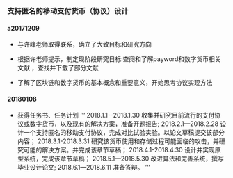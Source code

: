 ### 支持匿名的移动支付货币（协议）设计

#### a20171209

- 与许峰老师取得联系，确立了大致目标和研究方向

- 根据许老师提示，制定现阶段研究目标:查阅和了解payword和数字货币相关文献
，查找并下载了部分文献

- 了解了区块链和数字货币的基本概念和重要意义，开始思考协议实现方法
#### 20180108

- 获得任务书、任务计划
‘’‘
2018.1.1--2018.1.30  收集并研究目前流行的支付协议或数字货币，以及现有的解决方案，准备开题报告;
2018.2.1—2018.2.28  设计一个支持匿名的移动支付协议，完成对比试验实验。以论文草稿提交该部分内容；
2018.3.1-2018.3.31  研究该货币使用和存储过程可能面临的攻击，并研究可能的解决方案。并完成该章节草稿；
2018.4.1-2018.4.30  设计并实现原型系统，完成该章节草稿；
2018.5.1—2018.5.30  改进算法和完善系统，撰写毕业设计论文;
2018.6.1—2018.6.11  准备答辩。
’‘’

